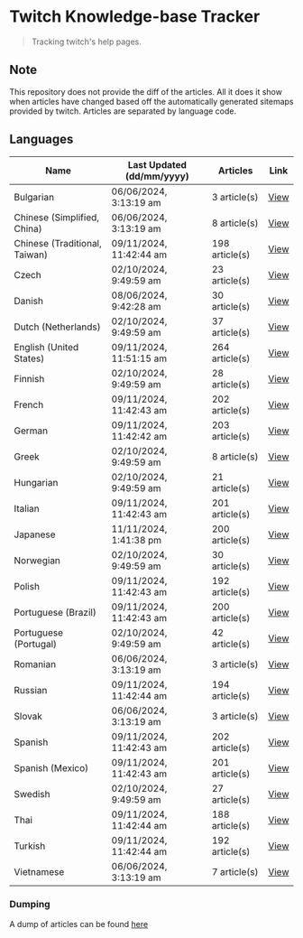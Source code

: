# Twitch Knowledge-base Tracker
> Tracking twitch's help pages. 

## Note
This repository does not provide the diff of the articles. All it does it show when articles have changed based
off the automatically generated sitemaps provided by twitch. Articles are separated by language code.

## Languages

| Name                          | Last Updated (dd/mm/yyyy) | Articles       | Link                   |
|-------------------------------|---------------------------|----------------|------------------------|
| Bulgarian                     | 06/06/2024, 3:13:19 am    | 3 article(s)   | [View](docs/bg.md)     |
| Chinese (Simplified, China)   | 06/06/2024, 3:13:19 am    | 8 article(s)   | [View](docs/zh_CN.md)  |
| Chinese (Traditional, Taiwan) | 09/11/2024, 11:42:44 am   | 198 article(s) | [View](docs/zh_TW.md)  |
| Czech                         | 02/10/2024, 9:49:59 am    | 23 article(s)  | [View](docs/cs.md)     |
| Danish                        | 08/06/2024, 9:42:28 am    | 30 article(s)  | [View](docs/da.md)     |
| Dutch (Netherlands)           | 02/10/2024, 9:49:59 am    | 37 article(s)  | [View](docs/nl_NL.md)  |
| English (United States)       | 09/11/2024, 11:51:15 am   | 264 article(s) | [View](docs/en_US.md)  |
| Finnish                       | 02/10/2024, 9:49:59 am    | 28 article(s)  | [View](docs/fi.md)     |
| French                        | 09/11/2024, 11:42:43 am   | 202 article(s) | [View](docs/fr.md)     |
| German                        | 09/11/2024, 11:42:42 am   | 203 article(s) | [View](docs/de.md)     |
| Greek                         | 02/10/2024, 9:49:59 am    | 8 article(s)   | [View](docs/el.md)     |
| Hungarian                     | 02/10/2024, 9:49:59 am    | 21 article(s)  | [View](docs/hu.md)     |
| Italian                       | 09/11/2024, 11:42:43 am   | 201 article(s) | [View](docs/it.md)     |
| Japanese                      | 11/11/2024, 1:41:38 pm    | 200 article(s) | [View](docs/ja.md)     |
| Norwegian                     | 02/10/2024, 9:49:59 am    | 30 article(s)  | [View](docs/no.md)     |
| Polish                        | 09/11/2024, 11:42:43 am   | 192 article(s) | [View](docs/pl.md)     |
| Portuguese (Brazil)           | 09/11/2024, 11:42:43 am   | 200 article(s) | [View](docs/pt_BR.md)  |
| Portuguese (Portugal)         | 02/10/2024, 9:49:59 am    | 42 article(s)  | [View](docs/pt_PT.md)  |
| Romanian                      | 06/06/2024, 3:13:19 am    | 3 article(s)   | [View](docs/ro.md)     |
| Russian                       | 09/11/2024, 11:42:44 am   | 194 article(s) | [View](docs/ru.md)     |
| Slovak                        | 06/06/2024, 3:13:19 am    | 3 article(s)   | [View](docs/sk.md)     |
| Spanish                       | 09/11/2024, 11:42:43 am   | 202 article(s) | [View](docs/es.md)     |
| Spanish (Mexico)              | 09/11/2024, 11:42:43 am   | 201 article(s) | [View](docs/es_MX.md)  |
| Swedish                       | 02/10/2024, 9:49:59 am    | 27 article(s)  | [View](docs/sv.md)     |
| Thai                          | 09/11/2024, 11:42:44 am   | 188 article(s) | [View](docs/th.md)     |
| Turkish                       | 09/11/2024, 11:42:44 am   | 192 article(s) | [View](docs/tr.md)     |
| Vietnamese                    | 06/06/2024, 3:13:19 am    | 7 article(s)   | [View](docs/vi.md)     |

### Dumping
A dump of articles can be found [here](docs/RAW.md)